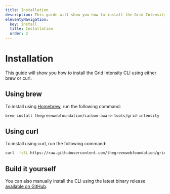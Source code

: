 ```yaml
---
title: Installation
description: This guide will show you how to install the Grid Intensity CLI using either brew or curl.
eleventyNavigation:
  key: install
  title: Installation
  order: 2
---
```


# Installation

This guide will show you how to install the Grid Intensity CLI using either brew or curl.

## Using brew

To install using [Homebrew](https://brew.sh/), run the following command:

```bash
brew install thegreenwebfoundation/carbon-aware-tools/grid-intensity
```

## Using curl

To install using curl, run the following command:

```bash
curl -fsSL https://raw.githubusercontent.com/thegreenwebfoundation/grid-intensity-go/install-script/install.sh | sudo sh
```

## Build it yourself

You can also manually install the CLI using the latest binary release [available on GitHub](https://github.com/thegreenwebfoundation/grid-intensity-go/releases).
